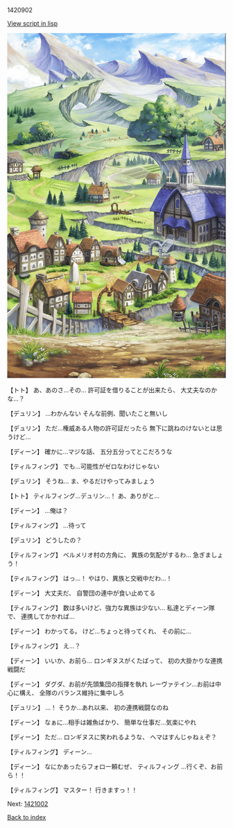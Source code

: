 1420902

[View script in lisp](../scripts/1420902.txt)

![004_outland.png](../images/backgrounds/004_outland.png)

【トト】
あ、あのさ…その…
許可証を借りることが出来たら、
大丈夫なのかな…？

【デュリン】
…わかんない
そんな前例、聞いたこと無いし

【デュリン】
ただ…権威ある人物の許可証だったら
無下に跳ねのけないとは思うけど…

【ディーン】
確かに…マジな話、
五分五分ってとこだろうな

【ティルフィング】
でも…可能性がゼロなわけじゃない

【デュリン】
そうね…
ま、やるだけやってみましょう

【トト】
ティルフィング…デュリン…！
あ、ありがと…

【ディーン】
…俺は？

【ティルフィング】
…待って

【デュリン】
どうしたの？

【ティルフィング】
ベルメリオ村の方角に、
異族の気配がするわ…
急ぎましょう！

【ティルフィング】
はっ…！
やはり、異族と交戦中だわ…！

【ディーン】
大丈夫だ、
自警団の連中が食い止めてる

【ティルフィング】
数は多いけど、強力な異族は少ない…
私達とディーン隊で、
連携してかかれば…

【ディーン】
わかってる。
けど…ちょっと待ってくれ、
その前に…

【ティルフィング】
え…？

【ディーン】
いいか、お前ら…
ロンギヌスがくたばって、
初の大掛かりな連携戦闘だ

【ディーン】
ダグダ、お前が先頭集団の指揮を執れ
レーヴァテイン…お前は中心に構え、
全隊のバランス維持に集中しろ

【デュリン】
…！
そうか…あれ以来、
初の連携戦闘なのね

【ディーン】
なぁに…相手は雑魚ばかり、
簡単な仕事だ…気楽にやれ

【ディーン】
ただ…
ロンギヌスに笑われるような、
ヘマはすんじゃねぇぞ？

【ティルフィング】
ディーン…

【ディーン】
なにかあったらフォロー頼むぜ、
ティルフィング
…行くぞ、お前ら！！

【ティルフィング】
マスター！
行きますっ！！

Next: [1421002](1421002.md)

[Back to index](index.md)
